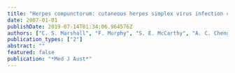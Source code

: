 ```yaml
---
title: "Herpes compunctorum: cutaneous herpes simplex virus infection complicating tattooing"
date: 2007-01-01
publishDate: 2019-07-14T01:34:06.964576Z
authors: ["C. S. Marshall", "F. Murphy", "S. E. McCarthy", "A. C. Cheng"]
publication_types: ["2"]
abstract: ""
featured: false
publication: "*Med J Aust*"
---
```


